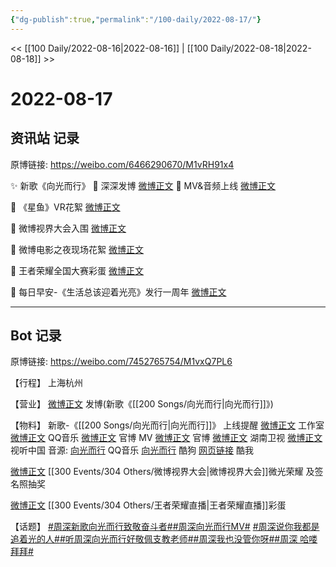 ```yaml
---
{"dg-publish":true,"permalink":"/100-daily/2022-08-17/"}
---
```



<< [[100 Daily/2022-08-16\|2022-08-16]] | [[100 Daily/2022-08-18\|2022-08-18]] >>

# 2022-08-17

## 资讯站 记录

原博链接: https://weibo.com/6466290670/M1vRH91x4

✨ 新歌《向光而行》
🌟 深深发博 [微博正文](https://m.weibo.cn/6466290670/4803397200385164)
🌟 MV&音频上线 [微博正文](https://m.weibo.cn/6466290670/4803396688937104)

🌟 《星鱼》VR花絮 [微博正文](https://m.weibo.cn/6466290670/4803425679970561)

🌟 微博视界大会入围 [微博正文](https://m.weibo.cn/6466290670/4803402107717568)

🌟 微博电影之夜现场花絮 [微博正文](https://m.weibo.cn/6466290670/4803429635202810)

🌟 王者荣耀全国大赛彩蛋 [微博正文](https://m.weibo.cn/6466290670/4803592667533497)

🌟 每日早安-《生活总该迎着光亮》发行一周年
[微博正文](https://m.weibo.cn/6466290670/4803363164653313)

---
## Bot 记录

原博链接: https://weibo.com/7452765754/M1vxQ7PL6

【行程】
上海杭州

【营业】
[微博正文](https://m.weibo.cn/1736988591/4803395607596594) 发博(新歌《[[200 Songs/向光而行\|向光而行]]》)

【物料】
新歌-《[[200 Songs/向光而行\|向光而行]]》
上线提醒
[微博正文](https://m.weibo.cn/7478855230/4803396442261000) 工作室
[微博正文](https://m.weibo.cn/2169129705/4803393023121763) QQ音乐
[微博正文](https://m.weibo.cn/2539323341/4803032484942720) 官博
MV
[微博正文](https://m.weibo.cn/2539323341/4803393631813752) 官博
[微博正文](https://m.weibo.cn/1638629382/4803393023905113) 湖南卫视
[微博正文](https://m.weibo.cn/7408066931/4803402279944835) 视听中国
音源:
[向光而行](https://weibo.cn/sinaurl?u=https%3A%2F%2Fi.y.qq.com%2Fv8%2Fplaysong.html%3Fsongid%3D371595974%26source%3Dyqq%26ADTAG%3Dhz_wb_sf%26channelId%3D10081987) QQ音乐
[向光而行](https://weibo.cn/sinaurl?u=https%3A%2F%2Ft3.kugou.com%2Fsong.html%3Fid%3D1V8n085zCV3) 酷狗
[网页链接](https://weibo.cn/sinaurl?u=http%3A%2F%2Fm.kuwo.cn%2Fnewh5app%2Fplay_detail%2F234368753) 酷我

[微博正文](https://m.weibo.cn/2637571067/4803167663424915) [[300 Events/304 Others/微博视界大会\|微博视界大会]]微光荣耀 及签名照抽奖

[微博正文](https://m.weibo.cn/7570141185/4803580114764013) [[300 Events/304 Others/王者荣耀直播\|王者荣耀直播]]彩蛋

【话题】
[#周深新歌向光而行致敬奋斗者#](https://s.weibo.com/weibo?q=%23%E5%91%A8%E6%B7%B1%E6%96%B0%E6%AD%8C%E5%90%91%E5%85%89%E8%80%8C%E8%A1%8C%E8%87%B4%E6%95%AC%E5%A5%8B%E6%96%97%E8%80%85%23)[#周深向光而行MV#](https://s.weibo.com/weibo?q=%23%E5%91%A8%E6%B7%B1%E5%90%91%E5%85%89%E8%80%8C%E8%A1%8CMV%23)
[#周深说你我都是追着光的人#](https://s.weibo.com/weibo?q=%23%E5%91%A8%E6%B7%B1%E8%AF%B4%E4%BD%A0%E6%88%91%E9%83%BD%E6%98%AF%E8%BF%BD%E7%9D%80%E5%85%89%E7%9A%84%E4%BA%BA%23)[#听周深向光而行好敬佩支教老师#](https://s.weibo.com/weibo?q=%23%E5%90%AC%E5%91%A8%E6%B7%B1%E5%90%91%E5%85%89%E8%80%8C%E8%A1%8C%E5%A5%BD%E6%95%AC%E4%BD%A9%E6%94%AF%E6%95%99%E8%80%81%E5%B8%88%23)[#周深我也没管你呀#](https://s.weibo.com/weibo?q=%23%E5%91%A8%E6%B7%B1%E6%88%91%E4%B9%9F%E6%B2%A1%E7%AE%A1%E4%BD%A0%E5%91%80%23)[#周深 哈喽拜拜#](https://s.weibo.com/weibo?q=%23%E5%91%A8%E6%B7%B1%20%E5%93%88%E5%96%BD%E6%8B%9C%E6%8B%9C%23)

